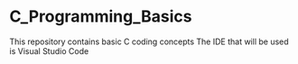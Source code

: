 # C_Programming_Basics

This repository contains basic C coding concepts
The IDE that will be used is Visual Studio Code
